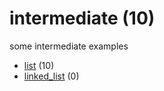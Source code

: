 # intermediate (10)
some intermediate examples

+ [list](list/README.md) (10)
+ [linked_list](linked_list/README.md) (0)
